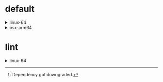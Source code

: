 # default

<details>
<summary>linux-64</summary>

| Dependency | Before | After | Change | Explicit | Package |
| - | - | - | - | - | - |
| python | 0.10.0 | 0.10.1 | Patch Upgrade | false | conda |
| polars | herads_0 | herads_1 | Only build string | true | conda |

</details>

<details>
<summary>osx-arm64</summary>

| Dependency | Before | After | Change | Explicit | Package |
| - | - | - | - | - | - |
| polars[^2] | 0.10.0 | 0.9.1 | Minor Downgrade | true | conda |
| python | 0.10.0 | 0.10.1 | Patch Upgrade | true | conda |

</details>

# lint

<details>
<summary>linux-64</summary>

| Dependency | Before | After | Change | Explicit | Package |
| - | - | - | - | - | - |
| polars | 0.10.0 | 0.10.1 | Patch Upgrade | true | conda |
| python | 0.10.0 | 0.10.1 | Patch Upgrade | false | conda |

</details>

[^1]: *Cursive* means explicit dependency.
[^2]: Dependency got downgraded.
